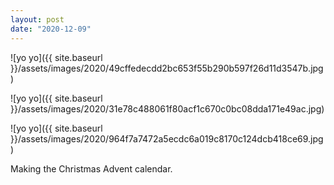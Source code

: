 ```yaml
---
layout: post
date: "2020-12-09"
---
```


![yo yo]({{ site.baseurl }}/assets/images/2020/49cffedecdd2bc653f55b290b597f26d11d3547b.jpg)

![yo yo]({{ site.baseurl }}/assets/images/2020/31e78c488061f80acf1c670c0bc08dda171e49ac.jpg)

![yo yo]({{ site.baseurl }}/assets/images/2020/964f7a7472a5ecdc6a019c8170c124dcb418ce69.jpg)

Making the Christmas Advent calendar.
